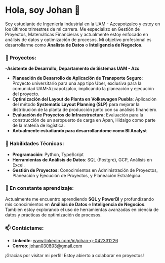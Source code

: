 # Hola, soy Johan 👋

Soy estudiante de Ingeniería Industrial en la UAM - Azcapotzalco y estoy en los últimos trimestres de mi carrera. Me especializo en Gestión de Proyectos, Matemáticas Financieras y actualmente estoy enfocado en análisis de datos y optimización de procesos. Mi objetivo profesional es desarrollarme como **Analista de Datos** o **Inteligencia de Negocios**.

### 💼 Proyectos:
-**Asistente de Desarrollo, Departamento de Sistemas UAM - Azc**
- **Planeación de Desarrollo de Aplicación de Transporte Seguro**: Proyecto universitario para una app tipo Uber, exclusiva para la comunidad UAM-Azcapotzalco, implicando la planeación y ejecución del proyecto.
- **Optimización del Layout de Planta en Volkswagen Puebla**: Aplicación del método **Systematic Layout Planning (SLP)** para mejorar la distribución de la planta de producción junto con su análisis financiero.
- **Evaluación de Proyectos de Infraestructura**: Evaluación para la construcción de un aeropuerto de carga en Apan, Hidalgo como parte de la matería de logística.
- **Actualmente estudiando para desarrollandome como BI Analyst**

### 🔧 Habilidades Técnicas:
- **Programación**: Python, TypeScript
- **Herramientas de Análisis de Datos**: SQL (Postgre), GCP, Análisis en Excel.
- **Gestión de Proyectos**: Conocimientos en Administración de Proyectos, Planeación y Ejecución de Proyectos, y Planeación Estratégica.

### 🌱 En constante aprendizaje:
Actualmente me encuentro aprendiendo **SQL y PowerBI** y profundizando mis conocimientos en **Análisis de Datos** e **Inteligencia de Negocios**. También estoy explorando el uso de herramientas avanzadas en ciencia de datos y prácticas de optimización de procesos.

### 📫 Contáctame:
- **LinkedIn**: www.linkedin.com/in/johan-g-042331226
- **Correo**: johan030803@gmail.com

¡Gracias por visitar mi perfil! Estoy abierto a colaborar en proyectos!


